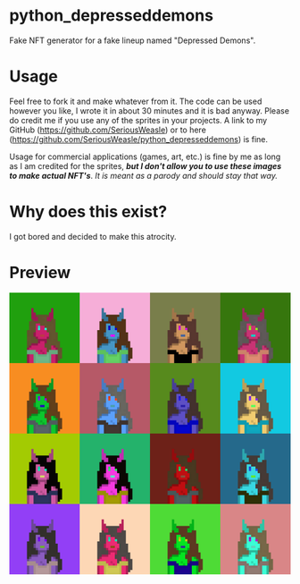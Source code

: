 # python_depresseddemons
Fake NFT generator for a fake lineup named "Depressed Demons".

# Usage
Feel free to fork it and make whatever from it. The code can be used however you like, I wrote it in about 30 minutes and it is bad anyway.
Please do credit me if you use any of the sprites in your projects. A link to my GitHub (https://github.com/SeriousWeasle) or to here (https://github.com/SeriousWeasle/python_depresseddemons) is fine.

Usage for commercial applications (games, art, etc.) is fine by me as long as I am credited for the sprites, ***but I don't allow you to use these images to make actual NFT's***. *It is meant as a parody and should stay that way.*

# Why does this exist?
I got bored and decided to make this atrocity.

# Preview
![Depressed Demons preview image](./cursed_1640275067.0904028.png)
